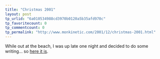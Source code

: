 ```yaml
---
title: "Christmas 2001"
layout: post
tp_urlid: "6a010534988cd3970b0120a5b35afd970c"
tp_favoritecount: 0
tp_commentcount: 0
tp_permalink: "http://www.monkinetic.com/2001/12/christmas-2001.html"
---
```

While out at the beach, I was up late one night and decided to do some writing... so <a href="http://www.redmonk.net/814">here it is</a>.
